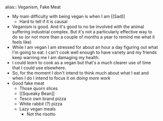 alias:: Veganism, Fake Meat

- My main difficulty with being vegan is when I am [[Sad]]
	- Hard to tell if it is causal
- Veganism is good. And it's good to no be involved with the animal suffering industrial complex. But it's not a particularly effective way to do so (or not more than a couple of months a year to remind me what it feels like)
- While I am vegan I am stressed for about an hour a day figuring out what I'm going to eat. I can't cook well enough to have variety and my friends keep warning me I am damaging my health.
- I could *learn* to cook as a vegan but that's a much clearer use of time that I could use elsewhere.
- So, for the moment I don't intend to think much about what I eat and when I do I intend to focus it on *doing more work*
- Good fake meat
	- Those quorn slices
	- [[Squeaky Bean]]
	- Tesco own brand pizza
	- White rabbit (?) pizza
	- Lazy vegan meals
		- Not the risotto